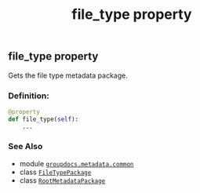 ﻿---
title: file_type property
second_title: GroupDocs.Metadata for Python via .NET API References
description: 
type: docs
url: /python-net/groupdocs.metadata.common/rootmetadatapackage/file_type/
is_root: false
weight: 110
---

## file_type property


Gets the file type metadata package.
### Definition:
```python
@property
def file_type(self):
    ...
```

### See Also
* module [`groupdocs.metadata.common`](../../)
* class [`FileTypePackage`](/metadata/python-net/groupdocs.metadata.common/filetypepackage)
* class [`RootMetadataPackage`](/metadata/python-net/groupdocs.metadata.common/rootmetadatapackage)
